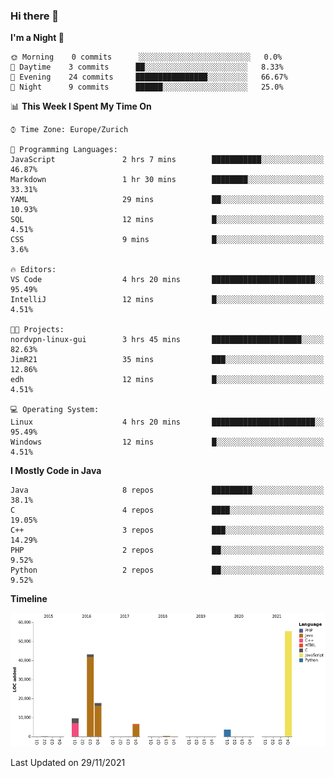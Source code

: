 ### Hi there 👋

<!--START_SECTION:waka-->
**I'm a Night 🦉** 

```text
🌞 Morning    0 commits      ░░░░░░░░░░░░░░░░░░░░░░░░░   0.0% 
🌆 Daytime    3 commits      ██░░░░░░░░░░░░░░░░░░░░░░░   8.33% 
🌃 Evening    24 commits     ████████████████░░░░░░░░░   66.67% 
🌙 Night      9 commits      ██████░░░░░░░░░░░░░░░░░░░   25.0%

```


📊 **This Week I Spent My Time On** 

```text
⌚︎ Time Zone: Europe/Zurich

💬 Programming Languages: 
JavaScript               2 hrs 7 mins        ███████████░░░░░░░░░░░░░░   46.87% 
Markdown                 1 hr 30 mins        ████████░░░░░░░░░░░░░░░░░   33.31% 
YAML                     29 mins             ██░░░░░░░░░░░░░░░░░░░░░░░   10.93% 
SQL                      12 mins             █░░░░░░░░░░░░░░░░░░░░░░░░   4.51% 
CSS                      9 mins              █░░░░░░░░░░░░░░░░░░░░░░░░   3.6%

🔥 Editors: 
VS Code                  4 hrs 20 mins       ███████████████████████░░   95.49% 
IntelliJ                 12 mins             █░░░░░░░░░░░░░░░░░░░░░░░░   4.51%

🐱‍💻 Projects: 
nordvpn-linux-gui        3 hrs 45 mins       ████████████████████░░░░░   82.63% 
JimR21                   35 mins             ███░░░░░░░░░░░░░░░░░░░░░░   12.86% 
edh                      12 mins             █░░░░░░░░░░░░░░░░░░░░░░░░   4.51%

💻 Operating System: 
Linux                    4 hrs 20 mins       ███████████████████████░░   95.49% 
Windows                  12 mins             █░░░░░░░░░░░░░░░░░░░░░░░░   4.51%

```

**I Mostly Code in Java** 

```text
Java                     8 repos             █████████░░░░░░░░░░░░░░░░   38.1% 
C                        4 repos             ████░░░░░░░░░░░░░░░░░░░░░   19.05% 
C++                      3 repos             ███░░░░░░░░░░░░░░░░░░░░░░   14.29% 
PHP                      2 repos             ██░░░░░░░░░░░░░░░░░░░░░░░   9.52% 
Python                   2 repos             ██░░░░░░░░░░░░░░░░░░░░░░░   9.52%

```


**Timeline**

![Chart not found](https://raw.githubusercontent.com/JimR21/JimR21/master/charts/bar_graph.png) 


 Last Updated on 29/11/2021
<!--END_SECTION:waka-->

<!--
**JimR21/JimR21** is a ✨ _special_ ✨ repository because its `README.md` (this file) appears on your GitHub profile.

Here are some ideas to get you started:

- 🔭 I’m currently working on ...
- 🌱 I’m currently learning ...
- 👯 I’m looking to collaborate on ...
- 🤔 I’m looking for help with ...
- 💬 Ask me about ...
- 📫 How to reach me: ...
- 😄 Pronouns: ...
- ⚡ Fun fact: ...
-->
